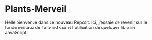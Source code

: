 # Plants-Merveil

Helle bienvenue dans ce nouveau Reposit.
Ici, j'essaie de revenir sur le fondementaux de Tailwind css et l'utilisation de quelques librairie JavaScript.

